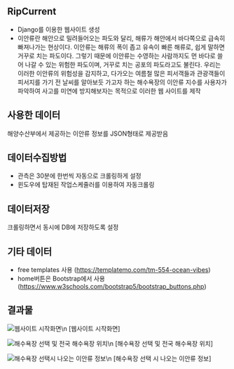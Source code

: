 ## RipCurrent
- Django를 이용한 웹사이트 생성
- 이안류란 해안으로 밀려들어오는 파도와 달리, 해류가 해안에서 바다쪽으로 급속히 빠져나가는 현상이다.
이안류는 해류의 폭이 좁고 유속이 빠른 해류로, 쉽게 말하면 거꾸로 치는 파도이다. 그렇기 때문에
이안류는 수영하는 사람까지도 먼 바다로 쓸어 나갈 수 있는 위험한 파도이며, 거꾸로 치는 공포의 파도라고도 불린다.
우리는 이러한 이안류의 위험성을 감지하고, 다가오는 여름철 많은 피서객들과 관광객들이 피서지를 가기 전 날씨를 알아보듯 가고자 하는
해수욕장의 이안류 지수를 사용자가 파악하여 사고를 미연에 방지해보자는 목적으로 이러한 웹 사이트를 제작

## 사용한 데이터
해양수산부에서 제공하는 이안류 정보를 JSON형태로 제공받음

## 데이터수집방법
- 관측은 30분에 한번씩 자동으로 크롤링하게 설정
- 윈도우에 탑재된 작업스케줄러를 이용하여 자동크롤링

## 데이터저장
크롤링하면서 동시에 DB에 저장하도록 설정

## 기타 데이터
- free templates 사용 (https://templatemo.com/tm-554-ocean-vibes)
- home버튼은 Bootstrap에서 사용 (https://www.w3schools.com/bootstrap5/bootstrap_buttons.php)

## 결과물
![웹사이트 시작화면](https://user-images.githubusercontent.com/108312250/192415535-c3704c29-b0c2-4d3a-9a8c-0ff0368f2f5c.png)\n
[웹사이트 시작화면]

![해수욕장 선택 및 전국 해수욕장 위치](https://user-images.githubusercontent.com/108312250/192415209-63936cf7-a350-4ef4-8ede-f3034ff5bc9f.png)\n
[해수욕장 선택 및 전국 해수욕장 위치]

![해수욕장 선택시 나오는 이안류 정보](https://user-images.githubusercontent.com/108312250/192415211-54a786f6-47c0-4977-9d4d-ea57136121bb.png)\n
[해수욕장 선택 시 나오는 이안류 정보]
